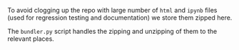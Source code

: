 
To avoid clogging up the repo with large number of `html` and `ipynb` files (used for regression testing and documentation) we store them zipped here.

The `bundler.py` script handles the zipping and unzipping of them to the relevant places.